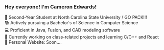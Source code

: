 ### Hey everyone! I'm Cameron Edwards!

🐺 Second-Year Student at North Carolina State University / GO PACK!!!<br/>
📚 Actively pursuing a Bachelor's of Science in Computer Science<br/>
💻 Proficient in Java, Fusion, and CAD modeling software<br/>
💭 Currently working on class-related projects and learning C/C++ and React<br/>
🚧 Personal Website: Soon....<br/>


<!---
KrispKage/KrispKage is a ✨ special ✨ repository because its `README.md` (this file) appears on your GitHub profile.
You can click the Preview link to take a look at your changes.
--->
